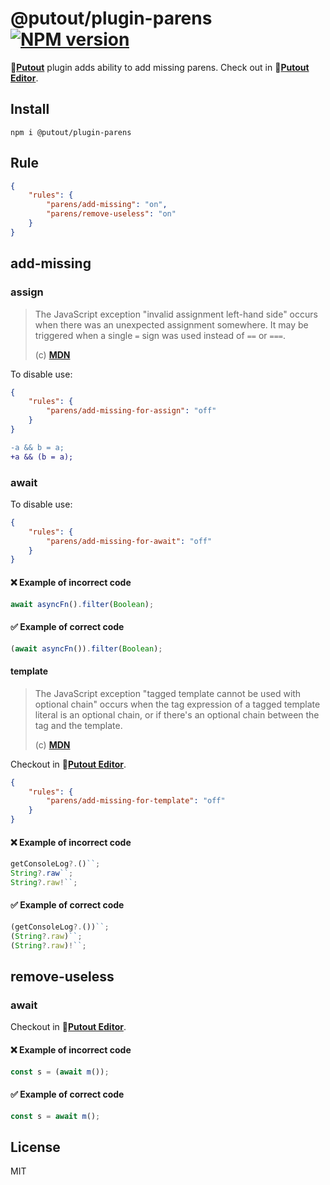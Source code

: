 # @putout/plugin-parens [![NPM version][NPMIMGURL]][NPMURL]

[NPMIMGURL]: https://img.shields.io/npm/v/@putout/plugin-parens.svg?style=flat&longCache=true
[NPMURL]: https://npmjs.org/package/@putout/plugin-parens"npm"

🐊[**Putout**](https://github.com/coderaiser/putout) plugin adds ability to add missing parens. Check out in 🐊[**Putout Editor**](https://putout.vercel.app/#/gist/a8ab0ffefed3b1e7dd0f43d794ea86f4/5d45fcc2e283b5b2d0b9e155010d1114b9f0a7ee).

## Install

```
npm i @putout/plugin-parens
```

## Rule

```json
{
    "rules": {
        "parens/add-missing": "on",
        "parens/remove-useless": "on"
    }
}
```

## add-missing

### assign

> The JavaScript exception "invalid assignment left-hand side" occurs when there was an unexpected assignment somewhere. It may be triggered when a single `=` sign was used instead of `==` or `===`.
>
> (c) [**MDN**](https://developer.mozilla.org/en-US/docs/Web/JavaScript/Reference/Errors/Invalid_assignment_left-hand_side)

To disable use:

```json
{
    "rules": {
        "parens/add-missing-for-assign": "off"
    }
}
```

```diff
-a && b = a;
+a && (b = a);
```

### await

To disable use:

```json
{
    "rules": {
        "parens/add-missing-for-await": "off"
    }
}
```

#### ❌ Example of incorrect code

```ts
await asyncFn().filter(Boolean);
```

#### ✅ Example of correct code

```js
(await asyncFn()).filter(Boolean);
```

#### template

> The JavaScript exception "tagged template cannot be used with optional chain" occurs when the tag expression of a tagged template literal is an optional chain, or if there's an optional chain between the tag and the template.
>
> (c) [**MDN**](https://developer.mozilla.org/en-US/docs/Web/JavaScript/Reference/Errors/Bad_optional_template)


Checkout in 🐊[**Putout Editor**](https://putout.vercel.app/#/gist/ef3f1e198a8d5ebeb9dd3fd1fef8f305/c6b46a34037f5cb095b5419b748a24b6dc8e2933).

```json
{
    "rules": {
        "parens/add-missing-for-template": "off"
    }
}
```

#### ❌ Example of incorrect code

```ts
getConsoleLog?.()``;
String?.raw``;
String?.raw!``;
```

#### ✅ Example of correct code

```ts
(getConsoleLog?.())``;
(String?.raw)``;
(String?.raw)!``;
```

## remove-useless

### await

Checkout in 🐊[**Putout Editor**](https://putout.cloudcmd.io/#/gist/3800b0c52a199dd49a089ed4b9b37566/e2dddb75cb68811883cae640a22b340b8e1afa73).

#### ❌ Example of incorrect code

```ts
const s = (await m());
```

#### ✅ Example of correct code

```ts
const s = await m();
```

## License

MIT
